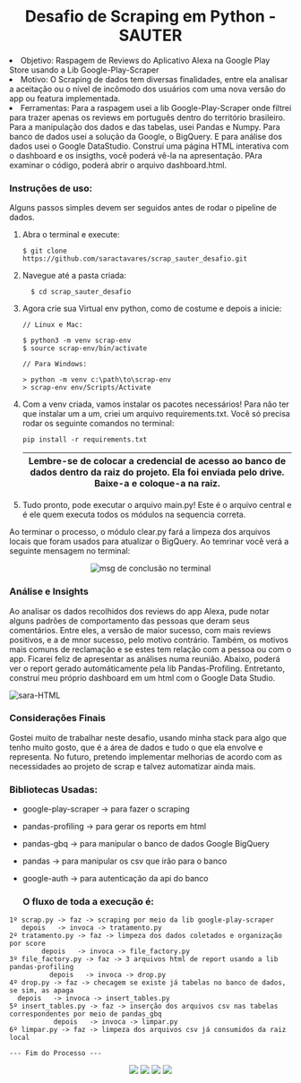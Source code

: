 <div align="center">
<h1> Desafio de Scraping em Python - SAUTER </h1>
</div>

<il>
<li> Objetivo: Raspagem de Reviews do Aplicativo Alexa na Google Play Store usando a Lib Google-Play-Scraper</li>
<li> Motivo: O Scraping de dados tem diversas finalidades, entre ela analisar a aceitação ou o nível de incômodo dos usuários com uma nova versão do app ou featura implementada.</li>
<li> Ferramentas: Para a raspagem usei a lib Google-Play-Scraper onde filtrei para trazer apenas os reviews em português dentro do território brasileiro. Para a manipulação dos dados e das tabelas, usei Pandas e Numpy. Para banco de dados usei a solução da Google, o BigQuery. E para análise dos dados usei o Google DataStudio. Construí uma página HTML interativa com o dashboard e os insigths, você poderá vê-la na apresentação. PAra examinar o código, poderá abrir o arquivo dashboard.html.</li>
</il>

<h3> Instruções de uso: </h2>

<p> Alguns passos simples devem ser seguidos antes de rodar o pipeline de dados. </p>
<ol>
  <li>  Abra o terminal e execute: </li>
  
  ```
  $ git clone https://github.com/saractavares/scrap_sauter_desafio.git
  ```
  
  <li>  Navegue até a pasta criada: </li>
  
```
  $ cd scrap_sauter_desafio
```
   <li>  Agora crie sua Virtual env python, como de costume e depois a inicie: </li>
  
```
// Linux e Mac:

$ python3 -m venv scrap-env
$ source scrap-env/bin/activate

// Para Windows:

> python -m venv c:\path\to\scrap-env
> scrap-env env/Scripts/Activate
```

  <li>  Com a venv criada, vamos instalar os pacotes necessários! Para não ter que instalar um a um, criei um arquivo requirements.txt. Você só precisa rodar os seguinte comandos no terminal: </li>
  
```
pip install -r requirements.txt
```
  
  | Lembre-se de colocar a credencial de acesso ao banco de dados dentro da raiz do projeto. Ela foi enviada pelo drive. Baixe-a e coloque-a na raiz. |
  | --- |
     
  <li>  Tudo pronto, pode executar o arquivo main.py! Este é o arquivo central e é ele quem executa todos os módulos na sequencia correta. </li>
</ol>
<p> Ao terminar o processo, o módulo clear.py fará a limpeza dos arquivos locais que foram usados para atualizar o BigQuery. Ao temrinar você verá a seguinte mensagem no terminal: </p>

<div align="center">
<img src="https://github.com/saractavares/scraping-python-google-play-scraper/blob/main/readme/Screenshot_20211214_172644.png?raw=true" href="" alt="msg de conclusão no terminal">
</div>

<h3> Análise e Insights</h3> 

<p> Ao analisar os dados recolhidos dos reviews do app Alexa, pude notar alguns padrões de comportamento das pessoas que deram seus comentários. Entre eles, a versão de maior sucesso, com mais reviews positivos, e a de mnor sucesso, pelo motivo contrário. Também, os motivos mais comuns de reclamação e se estes tem relação com a pessoa ou com o app. Ficarei feliz de apresentar as análises numa reunião.
Abaixo, poderá ver o report gerado automáticamente pela lib Pandas-Profiling. Entretanto, construí meu próprio dashboard em um html com o Google Data Studio.</p>

<div style="display: inline_block" >
     <img align="center" alt="sara-HTML" src="https://github.com/saractavares/scraping-python-google-play-scraper/blob/main/readme/aval_positivas.png?raw=true">
</div>

<h3> Considerações Finais </h3>

<p> Gostei muito de trabalhar neste desafio, usando minha stack para algo que tenho muito gosto, que é a área de dados e tudo o que ela envolve e representa. No futuro, pretendo implementar melhorias de acordo com as necessidades ao projeto de scrap e talvez automatizar ainda mais.</p>


### Bibliotecas Usadas:

- google-play-scraper  -> para fazer o scraping
- pandas-profiling     -> para gerar os reports em html
- pandas-gbq           -> para manipular o banco de dados Google BigQuery
- pandas               -> para manipular os csv que irão para o banco
- google-auth          -> para autenticação da api do banco


  ### O fluxo de toda a execução é:

```
1º scrap.py -> faz -> scraping por meio da lib google-play-scraper 
   depois   -> invoca -> tratamento.py
2º tratamento.py -> faz -> limpeza dos dados coletados e organização por score 
        depois   -> invoca -> file_factory.py
3º file_factory.py -> faz -> 3 arquivos html de report usando a lib pandas-profiling 
          depois   -> invoca -> drop.py
4º drop.py -> faz -> checagem se existe já tabelas no banco de dados, se sim, as apaga 
  depois   -> invoca -> insert_tables.py
5º insert_tables.py -> faz -> inserção dos arquivos csv nas tabelas correspondentes por meio de pandas_gbq
           depois   -> invoca -> limpar.py
6º limpar.py -> faz -> limpeza dos arquivos csv já consumidos da raiz local

--- Fim do Processo --- 
```
<div align=center> 
  <a href="https://instagram.com/dadososfatos/" target="_blank"><img src="https://img.shields.io/badge/-Instagram-%23E4405F?style=for-the-badge&logo=instagram&logoColor=white" target="_blank"></a>
  <a href = "mailto: sara27082011@gmail.com"><img src="https://img.shields.io/badge/-Gmail-%23333?style=for-the-badge&logo=gmail&logoColor=white" target="_blank"></a>
  <a href="https://www.linkedin.com/in/saractavares" target="_blank"><img src="https://img.shields.io/badge/-LinkedIn-%230077B5?style=for-the-badge&logo=linkedin&logoColor=white" target="_blank"></a>
  <a href="https://saractavares.github.io/" target="_blank"><img src="https://img.shields.io/badge/-Portifolio-%d31717?style=for-the-badge&logo=portifolio&logoColor=<d31717>" target="_blank"></a>
</div>
